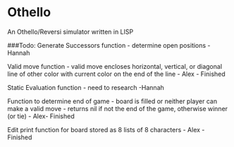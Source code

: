 # Othello
An Othello/Reversi simulator written in LISP

###Todo:
Generate Successors function - determine open positions - Hannah

Valid move function - valid move encloses horizontal, vertical, or diagonal line of other color with current color on the end of the line - Alex - Finished

Static Evaluation function - need to research -Hannah

Function to determine end of game - board is filled or neither player can make a valid move - returns nil if not the end of the game, otherwise winner (or tie) - Alex- Finished

Edit print function for board stored as 8 lists of 8 characters - Alex - Finished
